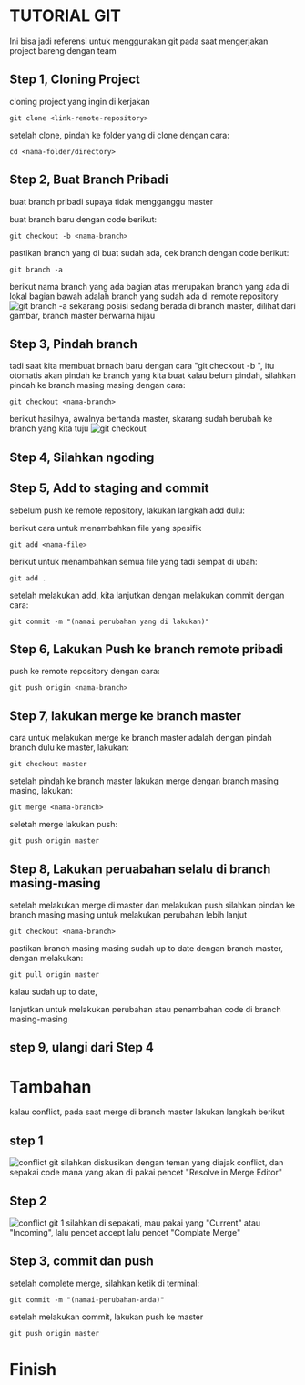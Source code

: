 # TUTORIAL GIT

Ini bisa jadi referensi untuk menggunakan git pada saat mengerjakan project bareng dengan team

## Step 1, Cloning Project
cloning project yang ingin di kerjakan
```
git clone <link-remote-repository>
```
setelah clone, pindah ke folder yang di clone dengan cara:
```
cd <nama-folder/directory>
```



## Step 2, Buat Branch Pribadi
buat branch pribadi supaya tidak mengganggu master


buat branch baru dengan code berikut:
```
git checkout -b <nama-branch>
```


pastikan branch yang di buat sudah ada,
cek branch dengan code berikut:
```
git branch -a
```


berikut nama branch yang ada
bagian atas merupakan branch yang ada di lokal
bagian bawah adalah branch yang sudah ada di remote repository
![git branch -a](https://user-images.githubusercontent.com/111379665/208021912-fac2d057-565c-4ce3-96c7-278046cd90ef.png)
sekarang posisi sedang berada di branch master, dilihat dari gambar, branch master berwarna hijau




## Step 3, Pindah branch
tadi saat kita membuat brnach baru dengan cara "git checkout -b <nama-branch>", itu otomatis akan pindah ke branch yang kita buat
  kalau belum pindah, silahkan pindah ke branch masing masing dengan cara:
  
  
  ```
  git checkout <nama-branch>
  ```
  
  
  berikut hasilnya, awalnya bertanda master, skarang sudah berubah ke branch yang kita tuju
  ![git checkout](https://user-images.githubusercontent.com/111379665/208023235-d541b338-a16d-4658-908a-4c8006ef92a8.png)
  
  
  
  ## Step 4, Silahkan ngoding
  
  
  
  ## Step 5, Add to staging and commit
  sebelum push ke remote repository, lakukan langkah add dulu:
  
  berikut cara untuk menambahkan file yang spesifik
  ```
  git add <nama-file>
  ```
  
  berikut untuk menambahkan semua file yang tadi sempat di ubah:
  ```
  git add .
  ```
  
  setelah melakukan add, kita lanjutkan dengan melakukan commit dengan cara:
  ```
  git commit -m "(namai perubahan yang di lakukan)"
  ```
  
  
  
  ## Step 6, Lakukan Push ke branch remote pribadi
  push ke remote repository dengan cara:
  ```
  git push origin <nama-branch>
  ```
  
  
  
  
  ## Step 7, lakukan merge ke branch master
  cara untuk melakukan merge ke branch master adalah dengan pindah branch dulu ke master, lakukan:
  ```
  git checkout master
  ```
  
  
  setelah pindah ke branch master
  lakukan merge dengan branch masing masing, lakukan:
  ```
  git merge <nama-branch>
  ```
  
  seletah merge lakukan push:
  ```
  git push origin master
  ```
  
  ## Step 8, Lakukan peruabahan selalu di branch masing-masing
  setelah melakukan merge di master dan melakukan push
  silahkan pindah ke branch masing masing untuk melakukan perubahan lebih lanjut
  ```
  git checkout <nama-branch>
  ```
  
  
  pastikan branch masing masing sudah up to date dengan branch master, dengan melakukan:
  ```
  git pull origin master
  ```
  kalau sudah up to date,
  
  lanjutkan untuk melakukan perubahan atau penambahan code di branch masing-masing
  
  
  
  ## step 9, ulangi dari Step 4
  
  # Tambahan
  kalau conflict, pada saat merge di branch master lakukan langkah berikut
  
  ## step 1
  ![conflict git](https://user-images.githubusercontent.com/111379665/208026606-bce4b522-33d4-4ebe-83b0-64fe61af2684.png)
  silahkan diskusikan dengan teman yang diajak conflict, dan sepakai code mana yang akan di pakai
  pencet "Resolve in Merge Editor"
  
  ## Step 2
  ![conflict git 1](https://user-images.githubusercontent.com/111379665/208027312-4eb491a3-f812-4ab3-87a6-d3bae2a62213.png)
  silahkan di sepakati, mau pakai yang "Current" atau "Incoming", lalu pencet accept
  lalu pencet "Complate Merge"
  
  ## Step 3, commit dan push
  setelah complete merge, silahkan ketik di terminal:
  ```
  git commit -m "(namai-perubahan-anda)"
  ```
  
  setelah melakukan commit, lakukan push ke master
  ```
  git push origin master
  ```
  
  # Finish
